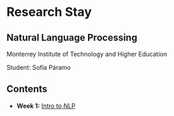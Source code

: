 # Research Stay

## Natural Language Processing

Monterrey Institute of Technology and Higher Education

Student: Sofía Páramo

## Contents

- **Week 1:** [Intro to NLP](./week_1/README.md)